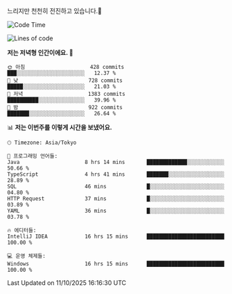 느리지만 천천히 전진하고 있습니다.🐢

<!--START_SECTION:waka-->
![Code Time](http://img.shields.io/badge/Code%20Time-1%2C704%20hrs%2015%20mins-blue)

![Lines of code](https://img.shields.io/badge/%EC%A0%80%EB%8A%94%20%EC%97%AC%ED%83%9C%EA%B9%8C%EC%A7%80%20-947.3%20thousand%20%EC%A4%84%EC%9D%98%20%EC%BD%94%EB%93%9C%EB%A5%BC%20%EC%9E%91%EC%84%B1%ED%96%88%EC%96%B4%EC%9A%94.-blue)

**저는 저녁형 인간이에요. 🦉** 

```text
🌞 아침                     428 commits         ███░░░░░░░░░░░░░░░░░░░░░░   12.37 % 
🌆 낮　                     728 commits         █████░░░░░░░░░░░░░░░░░░░░   21.03 % 
🌃 저녁                     1383 commits        ██████████░░░░░░░░░░░░░░░   39.96 % 
🌙 밤　                     922 commits         ███████░░░░░░░░░░░░░░░░░░   26.64 % 
```


📊 **저는 이번주를 이렇게 시간을 보냈어요.** 

```text
🕑︎ Timezone: Asia/Tokyo

💬 프로그래밍 언어들: 
Java                     8 hrs 14 mins       █████████████░░░░░░░░░░░░   50.66 % 
TypeScript               4 hrs 41 mins       ███████░░░░░░░░░░░░░░░░░░   28.89 % 
SQL                      46 mins             █░░░░░░░░░░░░░░░░░░░░░░░░   04.80 % 
HTTP Request             37 mins             █░░░░░░░░░░░░░░░░░░░░░░░░   03.89 % 
YAML                     36 mins             █░░░░░░░░░░░░░░░░░░░░░░░░   03.78 % 

🔥 에디터들: 
IntelliJ IDEA            16 hrs 15 mins      █████████████████████████   100.00 % 

💻 운영 체제들: 
Windows                  16 hrs 15 mins      █████████████████████████   100.00 % 
```


 Last Updated on 11/10/2025 16:16:30 UTC
<!--END_SECTION:waka-->
